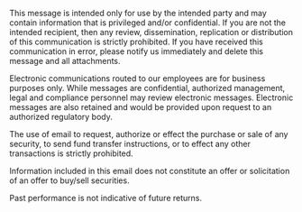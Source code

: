 This message is intended only for use by the intended party and may contain information that is privileged and/or confidential. If you are not the intended recipient, then any review, dissemination, replication or distribution of this communication is strictly prohibited. If you have received this communication in error, please notify us immediately and delete this message and all attachments. 

Electronic communications routed to our employees are for business purposes only. While messages are confidential, authorized management, legal and compliance personnel may review electronic messages. Electronic messages are also retained and would be provided upon request to an authorized regulatory body. 

The use of email to request, authorize or effect the purchase or sale of any security, to send fund transfer instructions, or to effect any other transactions is strictly prohibited.

Information included in this email does not constitute an offer or solicitation of an offer to buy/sell securities.

Past performance is not indicative of future returns.